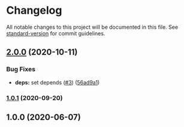 # Changelog

All notable changes to this project will be documented in this file. See [standard-version](https://github.com/conventional-changelog/standard-version) for commit guidelines.

## [2.0.0](https://github.com/p6m7g8/p6df-homebrew/compare/v1.0.1...v2.0.0) (2020-10-11)


### Bug Fixes

* **deps:** set depends ([#3](https://github.com/p6m7g8/p6df-homebrew/issues/3)) ([56ad9a1](https://github.com/p6m7g8/p6df-homebrew/commit/56ad9a1eda54e6de6c66eff7a03020932e7365aa))

### [1.0.1](https://github.com/p6m7g8/p6df-homebrew/compare/v1.0.0...v1.0.1) (2020-09-20)

## 1.0.0 (2020-06-07)
